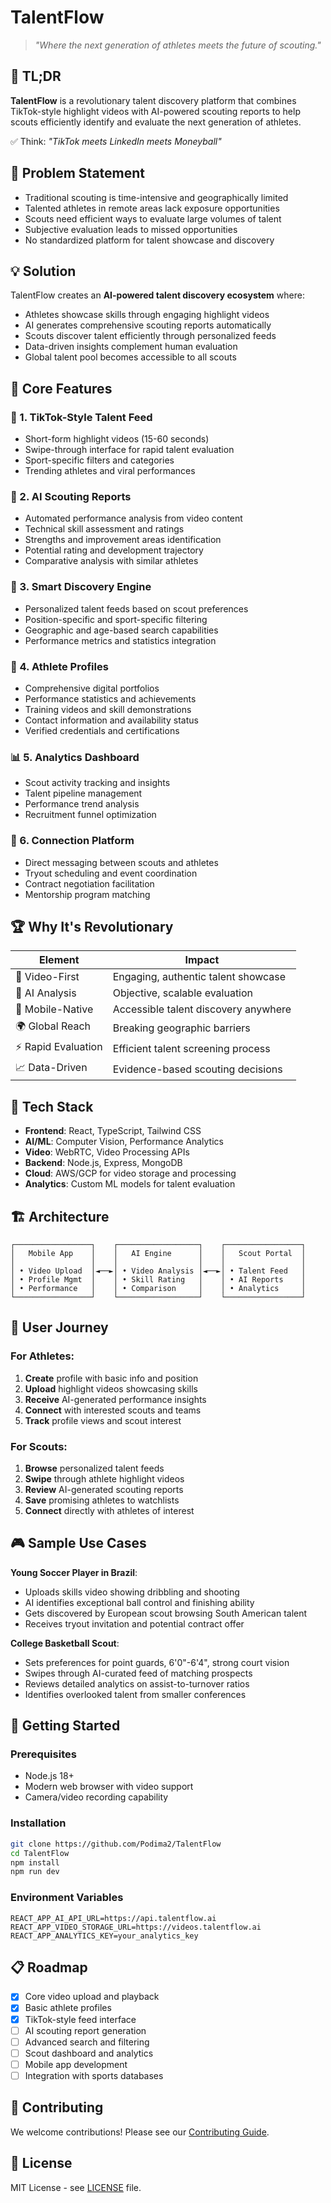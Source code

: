 # TalentFlow 

> *"Where the next generation of athletes meets the future of scouting."*

## 🚀 TL;DR

**TalentFlow** is a revolutionary talent discovery platform that combines TikTok-style highlight videos with AI-powered scouting reports to help scouts efficiently identify and evaluate the next generation of athletes.

✅ Think: *"TikTok meets LinkedIn meets Moneyball"*

## 🎯 Problem Statement

- Traditional scouting is time-intensive and geographically limited
- Talented athletes in remote areas lack exposure opportunities
- Scouts need efficient ways to evaluate large volumes of talent
- Subjective evaluation leads to missed opportunities
- No standardized platform for talent showcase and discovery

## 💡 Solution

TalentFlow creates an **AI-powered talent discovery ecosystem** where:
- Athletes showcase skills through engaging highlight videos
- AI generates comprehensive scouting reports automatically
- Scouts discover talent efficiently through personalized feeds
- Data-driven insights complement human evaluation
- Global talent pool becomes accessible to all scouts

## 🧩 Core Features

### 📱 1. **TikTok-Style Talent Feed**
- Short-form highlight videos (15-60 seconds)
- Swipe-through interface for rapid talent evaluation
- Sport-specific filters and categories
- Trending athletes and viral performances

### 🤖 2. **AI Scouting Reports**
- Automated performance analysis from video content
- Technical skill assessment and ratings
- Strengths and improvement areas identification
- Potential rating and development trajectory
- Comparative analysis with similar athletes

### 🎯 3. **Smart Discovery Engine**
- Personalized talent feeds based on scout preferences
- Position-specific and sport-specific filtering
- Geographic and age-based search capabilities
- Performance metrics and statistics integration

### 👥 4. **Athlete Profiles**
- Comprehensive digital portfolios
- Performance statistics and achievements
- Training videos and skill demonstrations
- Contact information and availability status
- Verified credentials and certifications

### 📊 5. **Analytics Dashboard**
- Scout activity tracking and insights
- Talent pipeline management
- Performance trend analysis
- Recruitment funnel optimization

### 🔗 6. **Connection Platform**
- Direct messaging between scouts and athletes
- Tryout scheduling and event coordination
- Contract negotiation facilitation
- Mentorship program matching

## 🏆 Why It's Revolutionary

| Element | Impact |
|---------|--------|
| 🎥 Video-First | Engaging, authentic talent showcase |
| 🤖 AI Analysis | Objective, scalable evaluation |
| 📱 Mobile-Native | Accessible talent discovery anywhere |
| 🌍 Global Reach | Breaking geographic barriers |
| ⚡ Rapid Evaluation | Efficient talent screening process |
| 📈 Data-Driven | Evidence-based scouting decisions |

## 🔧 Tech Stack

- **Frontend**: React, TypeScript, Tailwind CSS
- **AI/ML**: Computer Vision, Performance Analytics
- **Video**: WebRTC, Video Processing APIs
- **Backend**: Node.js, Express, MongoDB
- **Cloud**: AWS/GCP for video storage and processing
- **Analytics**: Custom ML models for talent evaluation

## 🏗️ Architecture

```
┌─────────────────┐    ┌──────────────────┐    ┌─────────────────┐
│   Mobile App    │    │   AI Engine      │    │   Scout Portal  │
│                 │    │                  │    │                 │
│ • Video Upload  │◄──►│ • Video Analysis │◄──►│ • Talent Feed   │
│ • Profile Mgmt  │    │ • Skill Rating   │    │ • AI Reports    │
│ • Performance   │    │ • Comparison     │    │ • Analytics     │
└─────────────────┘    └──────────────────┘    └─────────────────┘
```

## 📱 User Journey

### For Athletes:
1. **Create** profile with basic info and position
2. **Upload** highlight videos showcasing skills
3. **Receive** AI-generated performance insights
4. **Connect** with interested scouts and teams
5. **Track** profile views and scout interest

### For Scouts:
1. **Browse** personalized talent feeds
2. **Swipe** through athlete highlight videos
3. **Review** AI-generated scouting reports
4. **Save** promising athletes to watchlists
5. **Connect** directly with athletes of interest

## 🎮 Sample Use Cases

**Young Soccer Player in Brazil**:
- Uploads skills video showing dribbling and shooting
- AI identifies exceptional ball control and finishing ability
- Gets discovered by European scout browsing South American talent
- Receives tryout invitation and potential contract offer

**College Basketball Scout**:
- Sets preferences for point guards, 6'0"-6'4", strong court vision
- Swipes through AI-curated feed of matching prospects
- Reviews detailed analytics on assist-to-turnover ratios
- Identifies overlooked talent from smaller conferences

## 🚀 Getting Started

### Prerequisites
- Node.js 18+
- Modern web browser with video support
- Camera/video recording capability

### Installation

```bash
git clone https://github.com/Podima2/TalentFlow
cd TalentFlow
npm install
npm run dev
```

### Environment Variables

```env
REACT_APP_AI_API_URL=https://api.talentflow.ai
REACT_APP_VIDEO_STORAGE_URL=https://videos.talentflow.ai
REACT_APP_ANALYTICS_KEY=your_analytics_key
```

## 📋 Roadmap

- [x] Core video upload and playback
- [x] Basic athlete profiles
- [x] TikTok-style feed interface
- [ ] AI scouting report generation
- [ ] Advanced search and filtering
- [ ] Scout dashboard and analytics
- [ ] Mobile app development
- [ ] Integration with sports databases

## 🤝 Contributing

We welcome contributions! Please see our [Contributing Guide](CONTRIBUTING.md).

## 📄 License

MIT License - see [LICENSE](LICENSE) file.
